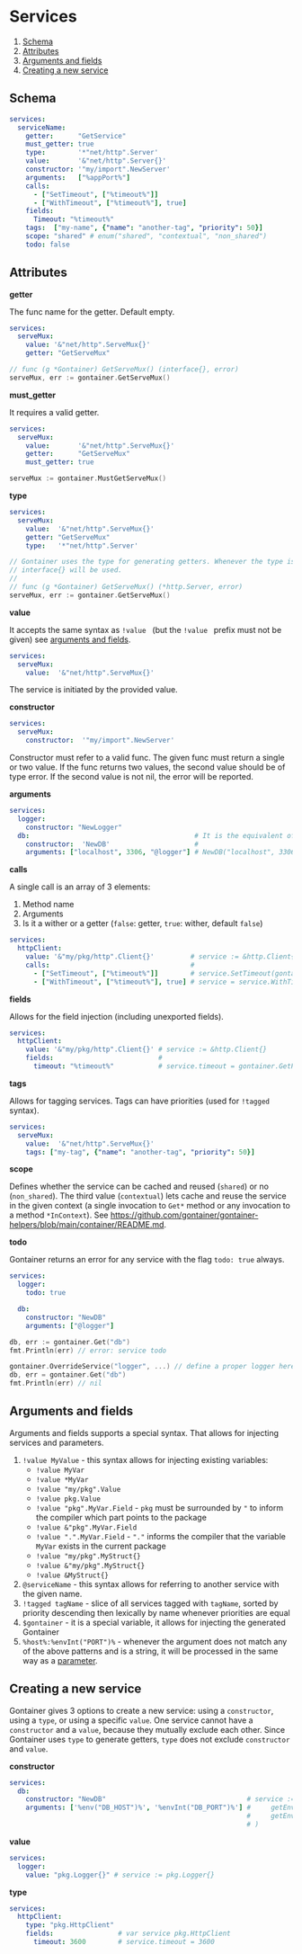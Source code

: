 # Services

1. [Schema](#schema)
2. [Attributes](#attributes)
3. [Arguments and fields](#arguments-and-fields)
4. [Creating a new service](#creating-a-new-service)

## Schema

```yaml
services:
  serviceName:
    getter:      "GetService"
    must_getter: true
    type:        '*"net/http".Server'
    value:       '&"net/http".Server{}'
    constructor: '"my/import".NewServer'
    arguments:   ["%appPort%"]
    calls:
      - ["SetTimeout", ["%timeout%"]]
      - ["WithTimeout", ["%timeout%"], true]
    fields:
      Timeout: "%timeout%"
    tags:  ["my-name", {"name": "another-tag", "priority": 50}]
    scope: "shared" # enum("shared", "contextual", "non_shared")
    todo: false
```

## Attributes

**getter**

The func name for the getter. Default empty.

```yaml
services:
  serveMux:
    value: '&"net/http".ServeMux{}'
    getter: "GetServeMux"
```

```go
// func (g *Gontainer) GetServeMux() (interface{}, error)
serveMux, err := gontainer.GetServeMux()
```

**must_getter**

It requires a valid getter.

```yaml
services:
  serveMux:
    value:       '&"net/http".ServeMux{}'
    getter:      "GetServeMux"
    must_getter: true
```

```go
serveMux := gontainer.MustGetServeMux()
```

**type**

```yaml
services:
  serveMux:
    value:  '&"net/http".ServeMux{}'
    getter: "GetServeMux"
    type:   '*"net/http".Server'
```

```go
// Gontainer uses the type for generating getters. Whenever the type is empty
// interface{} will be used.
//
// func (g *Gontainer) GetServeMux() (*http.Server, error)
serveMux, err := gontainer.GetServeMux()
```

**value**

It accepts the same syntax as `!value ` (but the `!value ` prefix must not be given) see [arguments and fields](#arguments-and-fields).

```yaml
services:
  serveMux:
    value:  '&"net/http".ServeMux{}'
```

The service is initiated by the provided value.

**constructor**

```yaml
services:
  serveMux:
    constructor:  '"my/import".NewServer'
```

Constructor must refer to a valid func. The given func must return a single or two value.
If the func returns two values, the second value should be of type error.
If the second value is not nil, the error will be reported.

**arguments**

```yaml
services:
  logger:
    constructor: "NewLogger"
  db:                                         # It is the equivalent of the following code:
    constructor:  'NewDB'                     #
    arguments: ["localhost", 3306, "@logger"] # NewDB("localhost", 3306, gontainer.Get("logger"))
```

**calls**

A single call is an array of 3 elements:

1. Method name
2. Arguments
3. Is it a wither or a getter (`false`: getter, `true`: wither, default `false`)

```yaml
services:
  httpClient:
    value: '&"my/pkg/http".Client{}'         # service := &http.Client{}
    calls:                                   #
      - ["SetTimeout", ["%timeout%"]]        # service.SetTimeout(gontainer.GetParam("timeout"))
      - ["WithTimeout", ["%timeout%"], true] # service = service.WithTimeout(gontainer.GetParam("timeout"))
```

**fields**

Allows for the field injection (including unexported fields).

```yaml
services:
  httpClient:
    value: '&"my/pkg/http".Client{}' # service := &http.Client{}
    fields:                          #
      timeout: "%timeout%"           # service.timeout = gontainer.GetParam("timeout")
```

**tags**

Allows for tagging services. Tags can have priorities (used for `!tagged` syntax).

```yaml
services:
  serveMux:
    value:  '&"net/http".ServeMux{}'
    tags: ["my-tag", {"name": "another-tag", "priority": 50}]
```

**scope**

Defines whether the service can be cached and reused (`shared`) or no (`non_shared`).
The third value (`contextual`) lets cache and reuse the service in the given context
(a single invocation to `Get*` method or any invocation to a method `*InContext`).
See https://github.com/gontainer/gontainer-helpers/blob/main/container/README.md.

**todo**

Gontainer returns an error for any service with the flag `todo: true` always.

```yaml
services:
  logger:
    todo: true

  db:
    constructor: "NewDB"
    arguments: ["@logger"]
```

```go
db, err := gontainer.Get("db")
fmt.Println(err) // error: service todo

gontainer.OverrideService("logger", ...) // define a proper logger here
db, err = gontainer.Get("db")
fmt.Println(err) // nil
```

## Arguments and fields

Arguments and fields supports a special syntax. That allows for injecting services and parameters.

1. `!value MyValue` -
    this syntax allows for injecting existing variables:
    * `!value MyVar`
    * `!value *MyVar`
    * `!value "my/pkg".Value`
    * `!value pkg.Value`
    * `!value "pkg".MyVar.Field` - `pkg` must be surrounded by `"` to inform the compiler which part points to the package
    * `!value &"pkg".MyVar.Field`
    * `!value ".".MyVar.Field` - `"."` informs the compiler that the variable `MyVar` exists in the current package
    * `!value "my/pkg".MyStruct{}`
    * `!value &"my/pkg".MyStruct{}`
    * `!value &MyStruct{}`
2. `@serviceName` -
   this syntax allows for referring to another service with the given name.
3. `!tagged tagName` - slice of all services tagged with `tagName`, sorted by priority descending then lexically by name whenever priorities are equal
4. `$gontainer` - it is a special variable, it allows for injecting the generated Gontainer
5. `%host%:%envInt("PORT")%` - whenever the argument does not match any of the above patterns and is a string,
it will be processed in the same way as a [parameter](PARAMETERS.md).

## Creating a new service

Gontainer gives 3 options to create a new service: using a `constructor`, using a `type`, or using a specific `value`.
One service cannot have a `constructor` and a `value`, because they mutually exclude each other.
Since Gontainer uses `type` to generate getters, `type` does not exclude `constructor` and `value`.

**constructor**

```yaml
services:
  db:
    constructor: "NewDB"                                   # service := NewDB(
    arguments: ['%env("DB_HOST")%', '%envInt("DB_PORT")%'] #     getEnv("DB_HOST"),
                                                           #     getEnv("DB_PORT"),
                                                           # )
```

**value**

```yaml
services:
  logger:
    value: "pkg.Logger{}" # service := pkg.Logger{}
```

**type**

```yaml
services:
  httpClient:
    type: "pkg.HttpClient"
    fields:                # var service pkg.HttpClient
      timeout: 3600        # service.timeout = 3600
```
